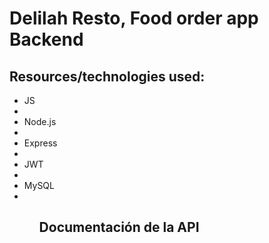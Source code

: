 <h1> Delilah Resto, Food order app Backend </h1>
<h2> Resources/technologies used:</h2>
<ul>
<li>JS<li>
<li>Node.js<li>
<li>Express<li>
<li>JWT<li>
<li>MySQL<li>
<ul>
<h2>Documentación de la API<h2>